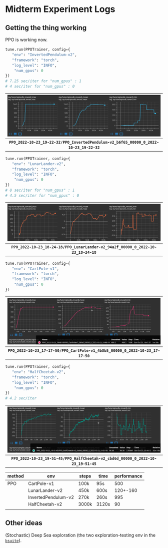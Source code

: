 # Midterm Experiment Logs

## Getting the thing working

PPO is working now.



```python
tune.run(PPOTrainer, config={
   "env": "InvertedPendulum-v2",
   "framework": "torch",
   "log_level": "INFO",
    "num_gpus": 0
})
# 7.25 sec/iter for "num_gpus" : 1
# 4 sec/iter for "num_gpus" : 0
```


|![](images/PPO_invpen.png)|
|:--:|
| <b>`PPO_2022-10-23_19-22-32/PPO_InvertedPendulum-v2_b6f65_00000_0_2022-10-23_19-22-32`</b>|

```python
tune.run(PPOTrainer, config={
   "env": "LunarLander-v2",
   "framework": "torch",
   "log_level": "INFO",
    "num_gpus": 0
})
# 8 sec/iter for "num_gpus" : 1
# 4.5 sec/iter for "num_gpus" : 0
```


|![](images/PPO_lun.png)|
|:--:|
| <b>`PPO_2022-10-23_18-24-18/PPO_LunarLander-v2_94a2f_00000_0_2022-10-23_18-24-18`</b>|

```python
tune.run(PPOTrainer, config={
   "env": "CartPole-v1",
   "framework": "torch",
   "log_level": "INFO",
    "num_gpus": 0
})
```

|![](images/PPO_car.png)|
|:--:|
| <b>`PPO_2022-10-23_17-17-50/PPO_CartPole-v1_4b8b5_00000_0_2022-10-23_17-17-50`</b>|


```python
tune.run(PPOTrainer, config={
   "env": "HalfCheetah-v2",
   "framework": "torch",
   "log_level": "INFO",
    "num_gpus": 0
})
# 4.2 sec/iter
```


|![](images/PPO_hal.png)|
|:--:|
| <b>`PPO_2022-10-23_19-51-45/PPO_HalfCheetah-v2_cbd6d_00000_0_2022-10-23_19-51-45`</b>|


| method | env                 | steps | time  | performance |
|--------|---------------------|-------|-------|-------------|
| PPO    | CartPole-v1         | 100k  | 95s   | 500         |
|        | LunarLander-v2      | 450k  | 600s  | 120+-160    |
|        | InvertedPendulum-v2 | 270k  | 260s  | 995         |
|        | HalfCheetah-v2      | 3000k | 3120s | 90          |
|        |                     |       |       |             |

## Other ideas

(Stochastic) Deep Sea exploration (the two exploration-testing env in the [`bsuite`](https://github.com/deepmind/bsuite)).

 